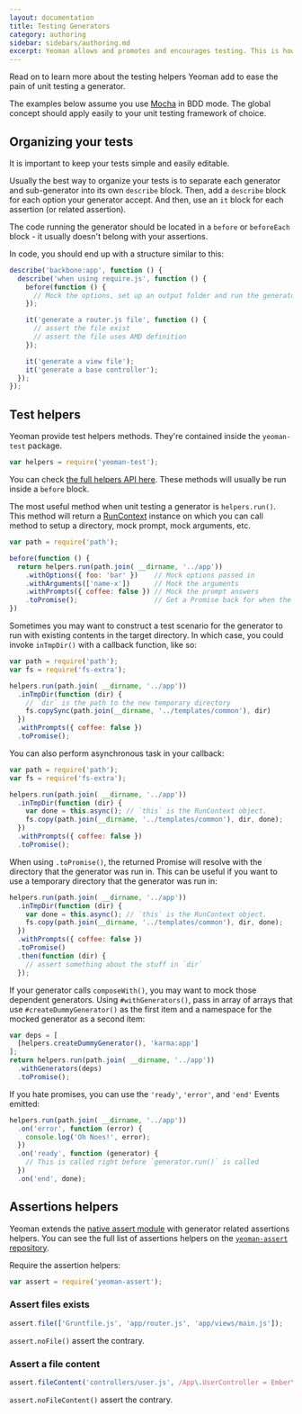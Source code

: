 ```yaml
---
layout: documentation
title: Testing Generators
category: authoring
sidebar: sidebars/authoring.md
excerpt: Yeoman allows and promotes and encourages testing. This is how
---
```


Read on to learn more about the testing helpers Yeoman add to ease the pain of unit testing a generator.

The examples below assume you use [Mocha](http://mochajs.org/) in BDD mode. The global concept should apply easily to your unit testing framework of choice.

## Organizing your tests

It is important to keep your tests simple and easily editable.

Usually the best way to organize your tests is to separate each generator and sub-generator into its own `describe` block. Then, add a `describe` block for each option your generator accept. And then, use an `it` block for each assertion (or related assertion).

The code running the generator should be located in a `before` or `beforeEach` block - it usually doesn't belong with your assertions.

In code, you should end up with a structure similar to this:

```js
describe('backbone:app', function () {
  describe('when using require.js', function () {
    before(function () {
      // Mock the options, set up an output folder and run the generator
    });

    it('generate a router.js file', function () {
      // assert the file exist
      // assert the file uses AMD definition
    });

    it('generate a view file');
    it('generate a base controller');
  });
});
```

## Test helpers

Yeoman provide test helpers methods. They're contained inside the `yeoman-test` package.

```js
var helpers = require('yeoman-test');
```

You can check [the full helpers API here](https://github.com/yeoman/yeoman-test). These methods will usually be run inside a `before` block.

The most useful method when unit testing a generator is `helpers.run()`. This method will return a [RunContext](http://yeoman.io/generator/RunContext.html) instance on which you can call method to setup a directory, mock prompt, mock arguments, etc.

```js
var path = require('path');

before(function () {
  return helpers.run(path.join( __dirname, '../app'))
    .withOptions({ foo: 'bar' })    // Mock options passed in
    .withArguments(['name-x'])      // Mock the arguments
    .withPrompts({ coffee: false }) // Mock the prompt answers
    .toPromise();                   // Get a Promise back for when the generator finishes
})
```

Sometimes you may want to construct a test scenario for the generator to run with existing contents in the target directory. In which case, you could invoke `inTmpDir()` with a callback function, like so:

```js
var path = require('path');
var fs = require('fs-extra');

helpers.run(path.join( __dirname, '../app'))
  .inTmpDir(function (dir) {
    // `dir` is the path to the new temporary directory
    fs.copySync(path.join(__dirname, '../templates/common'), dir)
  })
  .withPrompts({ coffee: false })
  .toPromise();
```

You can also perform asynchronous task in your callback:

```js
var path = require('path');
var fs = require('fs-extra');

helpers.run(path.join( __dirname, '../app'))
  .inTmpDir(function (dir) {
    var done = this.async(); // `this` is the RunContext object.
    fs.copy(path.join(__dirname, '../templates/common'), dir, done);
  })
  .withPrompts({ coffee: false })
  .toPromise();
```

When using `.toPromise()`, the returned Promise will resolve with the directory that the generator was run in. This can be useful if you want to use a temporary directory that the generator was run in:

```js
helpers.run(path.join( __dirname, '../app'))
  .inTmpDir(function (dir) {
    var done = this.async(); // `this` is the RunContext object.
    fs.copy(path.join(__dirname, '../templates/common'), dir, done);
  })
  .withPrompts({ coffee: false })
  .toPromise()
  .then(function (dir) {
    // assert something about the stuff in `dir`
  });
```

If your generator calls `composeWith()`, you may want to mock those dependent generators. Using `#withGenerators()`, pass in array of arrays that use `#createDummyGenerator()` as the first item and a namespace for the mocked generator as a second item:

```js
var deps = [
  [helpers.createDummyGenerator(), 'karma:app']
];
return helpers.run(path.join( __dirname, '../app'))
  .withGenerators(deps)
  .toPromise();
```

If you hate promises, you can use the `'ready'`, `'error'`, and `'end'` Events emitted:

```js
helpers.run(path.join( __dirname, '../app'))
  .on('error', function (error) {
    console.log('Oh Noes!', error);
  })
  .on('ready', function (generator) {
    // This is called right before `generator.run()` is called
  })
  .on('end', done);
```


## Assertions helpers

Yeoman extends the [native assert module](https://nodejs.org/api/assert.html) with generator related assertions helpers. You can see the full list of assertions helpers on the [`yeoman-assert` repository](https://github.com/yeoman/yeoman-assert).

Require the assertion helpers:

```js
var assert = require('yeoman-assert');
```

### Assert files exists

```js
assert.file(['Gruntfile.js', 'app/router.js', 'app/views/main.js']);
```

`assert.noFile()` assert the contrary.

### Assert a file content

```js
assert.fileContent('controllers/user.js', /App\.UserController = Ember\.ObjectController\.extend/);
```

`assert.noFileContent()` assert the contrary.
